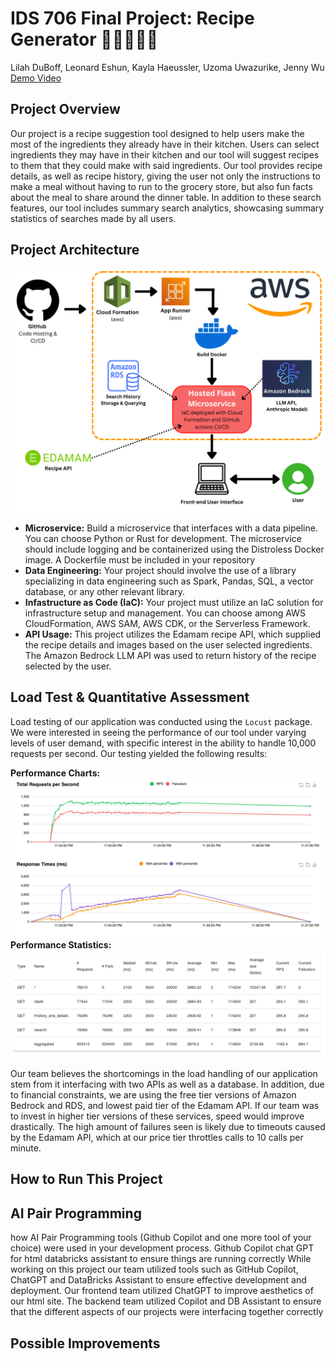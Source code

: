 # IDS 706 Final Project: Recipe Generator 🛒🍎🧀🥦🥖
Lilah DuBoff, Leonard Eshun, Kayla Haeussler, Uzoma Uwazurike, Jenny Wu  
[Demo Video](https://www.youtube.com/)  


## Project Overview
Our project is a recipe suggestion tool designed to help users make the most of the ingredients they already have in their kitchen.  Users can select ingredients they may have in their kitchen and our tool will suggest recipes to them that they could make with said ingredients. Our tool provides recipe details, as well as recipe history, giving the user not only the instructions to make a meal without having to run to the grocery store, but also fun facts about the meal to share around the dinner table. In addition to these search features, our tool includes summary search analytics, showcasing summary statistics of searches made by all users. 

## Project Architecture
![architecture_program](images/de_final_diagram.png) 

- **Microservice:** Build a microservice that interfaces with a data pipeline. You can choose Python or Rust for development. The microservice should include logging and be containerized using the Distroless Docker image. A Dockerfile must be included in your repository
- **Data Engineering:** Your project should involve the use of a library specializing in data engineering such as Spark, Pandas, SQL, a vector database, or any other relevant library.
- **Infastructure as Code (IaC):** Your project must utilize an IaC solution for infrastructure setup and management. You can choose among AWS CloudFormation, AWS SAM, AWS CDK, or the Serverless Framework.
- **API Usage:** This project utilizes the Edamam recipe API, which supplied the recipe details and images based on the user selected ingredients. The Amazon Bedrock LLM API was used to return history of the recipe selected by the user. 
  
## Load Test & Quantitative Assessment
Load testing of our application was conducted using the ```Locust``` package. We were interested in seeing the performance of our tool under varying levels of user demand, with specific interest in the ability to handle 10,000 requests per second. Our testing yielded the following results:  

**Performance Charts:**
![loadtestgraph](images/locust_charts.png)
**Performance Statistics:**
![loadtestgraph](images/locust_statistics.png)

Our team believes the shortcomings in the load handling of our application stem from it interfacing with two APIs as well as a database. In addition, due to financial constraints, we are using the free tier versions of Amazon Bedrock and RDS, and lowest paid tier of the Edamam API. If our team was to invest in higher tier versions of these services, speed would improve drastically. The high amount of failures seen is likely due to timeouts caused by the Edamam API, which at our price tier throttles calls to 10 calls per minute.  

## How to Run This Project

## AI Pair Programming
how AI Pair Programming tools (Github Copilot and one more tool of your choice) were used in your development process.
Github Copilot chat GPT for html databricks assistant to ensure things are running correctly
While working on this project our team utilized tools such as GitHub Copilot, ChatGPT and DataBricks Assistant to ensure effective development and deployment. Our frontend team utilized ChatGPT to improve aesthetics of our html site. The backend team utilized Copilot and DB Assistant to ensure that the different aspects of our projects were interfacing together correctly 

## Possible Improvements

